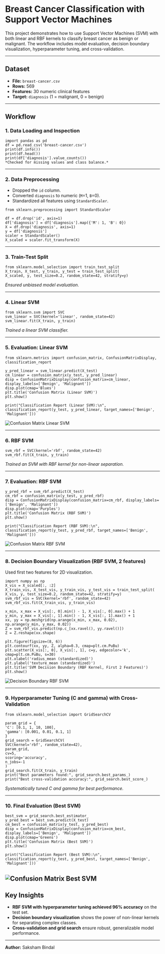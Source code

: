 # Breast Cancer Classification with Support Vector Machines

This project demonstrates how to use Support Vector Machines (SVM) with both linear and RBF kernels to classify breast cancer as benign or malignant. The workflow includes model evaluation, decision boundary visualization, hyperparameter tuning, and cross-validation.

---

## Dataset

- **File:** `breast-cancer.csv`
- **Rows:** 569
- **Features:** 30 numeric clinical features
- **Target:** `diagnosis` (1 = malignant, 0 = benign)

---

## Workflow

### 1. Data Loading and Inspection
```
import pandas as pd
df = pd.read_csv('breast-cancer.csv')
print(df.info())
print(df.head())
print(df['diagnosis'].value_counts())
*Checked for missing values and class balance.*
```

---

### 2. Data Preprocessing

- Dropped the `id` column.
- Converted `diagnosis` to numeric (`M`=1, `B`=0).
- Standardized all features using `StandardScaler`.
```
from sklearn.preprocessing import StandardScaler

df = df.drop('id', axis=1)
df['diagnosis'] = df['diagnosis'].map({'M': 1, 'B': 0})
X = df.drop('diagnosis', axis=1)
y = df['diagnosis']
scaler = StandardScaler()
X_scaled = scaler.fit_transform(X)
```

---

### 3. Train-Test Split
```
from sklearn.model_selection import train_test_split
X_train, X_test, y_train, y_test = train_test_split(
X_scaled, y, test_size=0.2, random_state=42, stratify=y)
```
*Ensured unbiased model evaluation.*

---

### 4. Linear SVM
```
from sklearn.svm import SVC
svm_linear = SVC(kernel='linear', random_state=42)
svm_linear.fit(X_train, y_train)
```
*Trained a linear SVM classifier.*

---

### 5. Evaluation: Linear SVM
```
from sklearn.metrics import confusion_matrix, ConfusionMatrixDisplay, classification_report

y_pred_linear = svm_linear.predict(X_test)
cm_linear = confusion_matrix(y_test, y_pred_linear)
disp = ConfusionMatrixDisplay(confusion_matrix=cm_linear, display_labels=['Benign', 'Malignant'])
disp.plot(cmap='Blues')
plt.title('Confusion Matrix (Linear SVM)')
plt.show()

print("Classification Report (Linear SVM):\n", classification_report(y_test, y_pred_linear, target_names=['Benign', 'Malignant']))
```
![Confusion Matrix Linear SVM](images/confusion_matrix_linear_svm.png)

---

### 6. RBF SVM
```
svm_rbf = SVC(kernel='rbf', random_state=42)
svm_rbf.fit(X_train, y_train)
```
*Trained an SVM with RBF kernel for non-linear separation.*

---

### 7. Evaluation: RBF SVM
```
y_pred_rbf = svm_rbf.predict(X_test)
cm_rbf = confusion_matrix(y_test, y_pred_rbf)
disp = ConfusionMatrixDisplay(confusion_matrix=cm_rbf, display_labels=['Benign', 'Malignant'])
disp.plot(cmap='Purples')
plt.title('Confusion Matrix (RBF SVM)')
plt.show()

print("Classification Report (RBF SVM):\n", classification_report(y_test, y_pred_rbf, target_names=['Benign', 'Malignant']))
```
![Confusion Matrix RBF SVM](images/confusion_matrix_rbf_svm.png)

---

### 8. Decision Boundary Visualization (RBF SVM, 2 features)

Used first two features for 2D visualization.
```
import numpy as np
X_vis = X_scaled[:, :2]
X_train_vis, X_test_vis, y_train_vis, y_test_vis = train_test_split(
X_vis, y, test_size=0.2, random_state=42, stratify=y)
svm_rbf_vis = SVC(kernel='rbf', random_state=42)
svm_rbf_vis.fit(X_train_vis, y_train_vis)

x_min, x_max = X_vis[:, 0].min() - 1, X_vis[:, 0].max() + 1
y_min, y_max = X_vis[:, 1].min() - 1, X_vis[:, 1].max() + 1
xx, yy = np.meshgrid(np.arange(x_min, x_max, 0.02),
np.arange(y_min, y_max, 0.02))
Z = svm_rbf_vis.predict(np.c_[xx.ravel(), yy.ravel()])
Z = Z.reshape(xx.shape)

plt.figure(figsize=(8, 6))
plt.contourf(xx, yy, Z, alpha=0.3, cmap=plt.cm.PuBu)
plt.scatter(X_vis[:, 0], X_vis[:, 1], c=y, edgecolor='k', cmap=plt.cm.PuBu, s=30)
plt.xlabel('radius_mean (standardized)')
plt.ylabel('texture_mean (standardized)')
plt.title('SVM Decision Boundary (RBF Kernel, First 2 Features)')
plt.show()
```
![Decision Boundary RBF SVM](images/svm_decision_boundary_rbf.png)

---

### 9. Hyperparameter Tuning (C and gamma) with Cross-Validation
```
from sklearn.model_selection import GridSearchCV

param_grid = {
'C': [0.1, 1, 10, 100],
'gamma': [0.001, 0.01, 0.1, 1]
}
grid_search = GridSearchCV(
SVC(kernel='rbf', random_state=42),
param_grid,
cv=5,
scoring='accuracy',
n_jobs=-1
)
grid_search.fit(X_train, y_train)
print("Best parameters found:", grid_search.best_params_)
print("Best cross-validation accuracy:", grid_search.best_score_)
```
*Systematically tuned C and gamma for best performance.*

---

### 10. Final Evaluation (Best SVM)
```
best_svm = grid_search.best_estimator_
y_pred_best = best_svm.predict(X_test)
cm_best = confusion_matrix(y_test, y_pred_best)
disp = ConfusionMatrixDisplay(confusion_matrix=cm_best, display_labels=['Benign', 'Malignant'])
disp.plot(cmap='Greens')
plt.title('Confusion Matrix (Best SVM)')
plt.show()

print("Classification Report (Best SVM):\n", classification_report(y_test, y_pred_best, target_names=['Benign', 'Malignant']))
```
![Confusion Matrix Best SVM](images/confusion_matrix_best_svm.png)
---

## Key Insights

- **RBF SVM with hyperparameter tuning achieved 96% accuracy** on the test set.
- **Decision boundary visualization** shows the power of non-linear kernels for separating complex classes.
- **Cross-validation and grid search** ensure robust, generalizable model performance.

---

**Author:** Saksham Bindal


